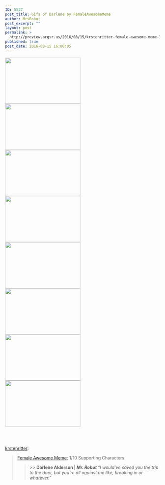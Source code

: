 ```yaml
---
ID: 5527
post_title: Gifs of Darlene by FemaleAwesomeMeme
author: MrsRobot
post_excerpt: ""
layout: post
permalink: >
  http://preview.argsr.us/2016/08/15/krstenritter-female-awesome-meme-110/
published: true
post_date: 2016-08-15 16:00:05
---
```

<div class="row clearit">
<div class="photo-data count-2">
<div class="pxu-photo"><img src="http://68.media.tumblr.com/c47e9bba5e0ccddd5f148bbe400f8b57/tumblr_o9q7tehc5h1uvu1r9o2_250.gif" width="245" height="150" data-highres="http://68.media.tumblr.com/c47e9bba5e0ccddd5f148bbe400f8b57/tumblr_o9q7tehc5h1uvu1r9o2_250.gif" data-width="245" data-height="150" data-count="1" /></div>
</div>
<div class="photo-data count-2">
<div class="pxu-photo"><img src="http://68.media.tumblr.com/fadb8414fbe6e457cf641ceb32db137a/tumblr_o9q7tehc5h1uvu1r9o3_250.gif" width="245" height="150" data-highres="http://68.media.tumblr.com/fadb8414fbe6e457cf641ceb32db137a/tumblr_o9q7tehc5h1uvu1r9o3_250.gif" data-width="245" data-height="150" data-count="2" /></div>
</div>
</div>
<div class="row clearit">
<div class="photo-data count-2">
<div class="pxu-photo"><img src="http://68.media.tumblr.com/d3a39b4bd556179f6922a32b349b81f8/tumblr_o9q7tehc5h1uvu1r9o1_250.gif" width="245" height="150" data-highres="http://68.media.tumblr.com/d3a39b4bd556179f6922a32b349b81f8/tumblr_o9q7tehc5h1uvu1r9o1_250.gif" data-width="245" data-height="150" data-count="3" /></div>
</div>
<div class="photo-data count-2">
<div class="pxu-photo"><img src="http://68.media.tumblr.com/84458ec5ed6b4e1cbba902b4c53bf173/tumblr_o9q7tehc5h1uvu1r9o6_250.gif" width="245" height="150" data-highres="http://68.media.tumblr.com/84458ec5ed6b4e1cbba902b4c53bf173/tumblr_o9q7tehc5h1uvu1r9o6_250.gif" data-width="245" data-height="150" data-count="4" /></div>
</div>
</div>
<div class="row clearit">
<div class="photo-data count-2">
<div class="pxu-photo"><img src="http://68.media.tumblr.com/4e46569ad298737bc9f2a9f41a118f52/tumblr_o9q7tehc5h1uvu1r9o7_250.gif" width="245" height="150" data-highres="http://68.media.tumblr.com/4e46569ad298737bc9f2a9f41a118f52/tumblr_o9q7tehc5h1uvu1r9o7_250.gif" data-width="245" data-height="150" data-count="5" /></div>
</div>
<div class="photo-data count-2">
<div class="pxu-photo"><img src="http://68.media.tumblr.com/5169f732ff98c25df1fca9aa49166830/tumblr_o9q7tehc5h1uvu1r9o8_250.gif" width="245" height="150" data-highres="http://68.media.tumblr.com/5169f732ff98c25df1fca9aa49166830/tumblr_o9q7tehc5h1uvu1r9o8_250.gif" data-width="245" data-height="150" data-count="6" /></div>
</div>
</div>
<div class="row clearit">
<div class="photo-data count-2">
<div class="pxu-photo"><img src="http://68.media.tumblr.com/54dda32646ffd9755ff30c300e44cf26/tumblr_o9q7tehc5h1uvu1r9o4_250.gif" width="245" height="150" data-highres="http://68.media.tumblr.com/54dda32646ffd9755ff30c300e44cf26/tumblr_o9q7tehc5h1uvu1r9o4_250.gif" data-width="245" data-height="150" data-count="7" /></div>
</div>
<div class="photo-data count-2">
<div class="pxu-photo"><img src="http://68.media.tumblr.com/1e1b0a6a7e1334448c229c7fbaeaa8cd/tumblr_o9q7tehc5h1uvu1r9o5_250.gif" width="245" height="150" data-highres="http://68.media.tumblr.com/1e1b0a6a7e1334448c229c7fbaeaa8cd/tumblr_o9q7tehc5h1uvu1r9o5_250.gif" data-width="245" data-height="150" data-count="8" /></div>
</div>
</div>
&nbsp;

&nbsp;

<a class="tumblr_blog" href="http://krstenritter.tumblr.com/post/146835507177">krstenritter</a>:
<blockquote><a href="http://krstenritter.tumblr.com/tagged/*fam">Female Awesome Meme</a>; 1/10 Supporting Characters
<blockquote>&gt;&gt; <b>Darlene Alderson | </b><b><i>Mr. Robot </i></b>
<i>“I would’ve saved you the trip to the door, but you’re all against me like, breaking in or whatever.”</i></blockquote>
</blockquote>